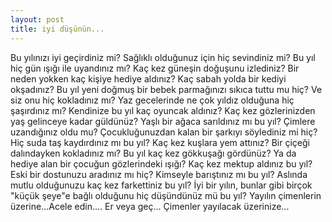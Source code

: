 ```yaml
---
layout: post
title: iyi düşünün...
---
```

Bu yılınızı iyi geçirdiniz mi?
Sağlıklı olduğunuz için hiç sevindiniz mi?
Bu yıl hiç gün ışığı ile uyandınız mı?
Kaç kez güneşin doğuşunu izlediniz?
Bir neden yokken kaç kişiye hediye aldınız?
Kaç sabah yolda bir kediyi okşadınız?
Bu yıl yeni doğmuş bir bebek parmağınızı sıkıca tuttu mu hiç?
Ve siz onu hiç kokladınız mı?
Yaz gecelerinde ne çok yıldız olduğuna hiç şaşırdınız mı?
Kendinize bu yıl kaç oyuncak aldınız?
Kaç kez gözlerinizden yaş gelinceye kadar güldünüz?
Yaşlı bir ağaca sarıldınız mı bu yıl?
Çimlere uzandığınız oldu mu?
Çocukluğunuzdan kalan bir şarkıyı söylediniz mi hiç?
Hiç suda taş kaydırdınız mı bu yıl?
Kaç kez kuşlara yem attınız?
Bir çiçeği dalındayken kokladınız mı?
Bu yıl kaç kez gökkuşağı gördünüz?
Ya da hediye alan bir çocuğun gözlerindeki ışığı?
Kaç kez mektup aldınız bu yıl?
Eski bir dostunuzu aradınız mı hiç?
Kimseyle barıştınız mı bu yıl?
Aslında mutlu olduğunuzu kaç kez farkettiniz bu yıl?
İyi bir yılın, bunlar gibi birçok "küçük şeye"e
bağlı olduğunu hiç düşündünüz mü bu yıl?
Yayılın çimenlerin üzerine...Acele edin....
Er veya geç... Çimenler yayılacak üzerinize... 
